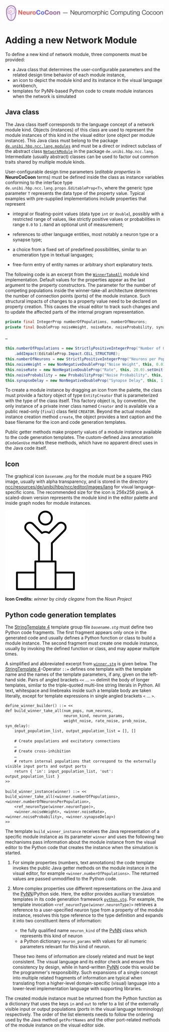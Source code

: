 ![NeuroCoCoon - Neuromorphic Computing CoCoon](assets/ncc_title_full.png)

# Adding a new Network Module

To define a new kind of network module, three components must be provided:

* a Java class that determines the user-configurable parameters and the related design time behavior of each module
  instance,
* an icon to depict the module kind and its instance in the visual language workbench,
* templates for PyNN-based Python code to create module instances when the network is simulated

## Java class

The Java class itself corresponds to the language concept of a network module kind. Objects (instances) of this class
are used to represent the module instances of this kind in the visual editor (one object per module instance).
This Java class must belong to the package [`de.unibi.hbp.ncc.lang.modules`](ncc/src/de/unibi/hbp/ncc/lang/modules)
and must be a direct or indirect subclass of the abstract class
[`NetworkModule`](ncc/src/de/unibi/hbp/ncc/lang/NetworkModule.java) in the package `de.unibi.hbp.ncc.lang`.
Intermediate (usually abstract) classes can be used to factor out common traits shared by multiple module kinds.

User-configurable design time parameters (*editable properties* in **NeuroCoCoon** terms) must be defined inside the
class as instance variables conforming to the interface type `de.unibi.hbp.ncc.lang.props.EditableProp<T>`, where the
generic type parameter `T` represents the data type of the property value. Typical examples with pre-supplied
implementations include properties that represent

* integral or floating-point values (data type `int` or `double`), possibly with a restricted range of values,
  like strictly positive values or probabilities in range `0.0` to `1.0`and an optional unit of measurement;

* references to other language entities, most notably a neuron type or a synapse type;

* a choice from a fixed set of predefined possibilities, similar to an enumeration type in textual languages;

* free-form entry of entity names or arbitrary short explanatory texts.

The following code is an excerpt from the [`WinnerTakeAll`](ncc/src/de/unibi/hbp/ncc/lang/modules/WinnerTakeAll.java)
module kind implementation. Default values for the properties appear as the last argument to the property
constructors. The parameter for the number of competing populations inside the winner-take-all architecture
determines the number of connection points (ports) of the module instance. Such structural impacts of changes to a
property value need to be declared on property creation. This causes the visual editor to track such changes and to
update the affected parts of the internal program representation. 

``` Java
private final IntegerProp numberOfPopulations, numberOfNeurons;
private final DoubleProp noiseWeight, noiseRate, noiseProbability, synapseDelay;

…

this.numberOfPopulations = new StrictlyPositiveIntegerProp("Number of Outcomes", this, 3)
    .addImpact(EditableProp.Impact.CELL_STRUCTURE);
this.numberOfNeurons = new StrictlyPositiveIntegerProp("Neurons per Population", this, 5);
this.noiseWeight = new NonNegativeDoubleProp("Noise Weight", this, 0.01);
this.noiseRate = new NonNegativeDoubleProp("Rate", this, 20.0).setUnit("Hz");
this.noiseProbability = new ProbabilityProp("Noise Probability", this, 0.7);
this.synapseDelay = new NonNegativeDoubleProp("Synapse Delay", this, 1.0).setUnit("ms");
``` 

To create a module instance by dragging an icon from the palette, the class must provide a factory object of type
`EntityCreator` that is parameterized with the type of the class itself. This factory object is, by convention, the
only instance of a private inner class named `Creator` and is available via a public read-only (`final`) class field
`CREATOR`. Beyond the actual module instance creation method `create`, the object provides a text caption and the base
filename for the icon and code generation templates.

Public getter methods make property values of a module instance available to the code generation templates. The
custom-defined Java annotation `@CodeGenUse` marks these methods, which have no apparent direct uses in the Java code
itself.   

## Icon

The graphical icon *`basename.png`* for the module must be a square PNG image, usually with alpha transparency, and
is stored in the directory
[ncc/resources/de/unibi/hbp/ncc/editor/images/lang](ncc/resources/de/unibi/hbp/ncc/editor/images/lang)
for visual language-specific icons. The recommended size for the icon is 256x256 pixels. A scaled-down version
represents the module kind in the editor palette and inside graph nodes for module instances.

![Example for a module icon at recommended size](ncc/resources/de/unibi/hbp/ncc/editor/images/lang/winner.png "Example for a module icon at recommended size 256x256")

**Icon Credits:** *winner* by *cindy clegane* from the *Noun Project*

## Python code generation templates

The [StringTemplate 4][ST4-Syntax] template group file *`basename.stg`* must define two Python code fragments.
The first fragment appears only once in the generated code and usually defines a Python function or class to build a
module instance.
The second fragment must create one module instance, usually by invoking the defined function or class, and may
appear multiple times.

A simplified and abbreviated excerpt from [`winner.stg`](ncc/src/de/unibi/hbp/ncc/lang/modules/winner.stg)
is given below. The [StringTemplate 4][ST4-Syntax]-Operator `::=` defines one template with the template name and
the names of the template parameters, if any, given on the left-hand side. Pairs of angled brackets
`<<` … `>>` delimit the body of longer templates, similar to the triple-quoted multi-line string literals in Python.
All text, whitespace and linebreaks inside such a template body are taken literally, except for template
expressions in single angled brackets `<` … `>`.

```
define_winner_builder() ::= <<
def build_winner_take_all(num_pops, num_neurons,
                          neuron_kind, neuron_params,
                          weight_noise, rate_noise, prob_noise, syn_delay):
    input_population_list, output_population_list = [], []
    
    # Create populations and excitatory connections
    …
    # Create cross-inhibition
    …
    # return internal populations that correspond to the externally visible input ports and output ports
    return { 'in': input_population_list, 'out': output_population_list }
>>

build_winner_instance(winner) ::= <<
build_winner_take_all(<winner.numberOfPopulations>, <winner.numberOfNeuronsPerPopulation>,
    <ref_neuronType(winner.neuronType)>,
    <winner.noiseWeight>, <winner.noiseRate>, <winner.noiseProbability>, <winner.synapseDelay>)
>>
```

The template `build_winner_instance` receives the Java representation of a specific module instance as its
parameter `winner` and uses the following two mechanisms pass information about the module instance from the
visual editor to the Python code that creates the instance when the simulation is started.

1. For simple properties (numbers, text annotations) the code template invokes the public Java getter methods on the
   module instance in the visual editor, for example `<winner.numberOfPopulations>`. The returned values are passed
   unmodified to the Python code.

2. More complex properties use different representations on the Java and the [PyNN][PyNN]/Python side. Here, the editor
   provides auxiliary translation templates in its code generation framework
   [`python.stg`](ncc/resources/de/unibi/hbp/ncc/resources/python.stg).
   For example, the template invocation `<ref_neuronType(winner.neuronType)>` retrieves a reference to a user-specified
   neuron type from a property of the module instance, resolves this type reference to the type definition and expands
   it into two constituent items of information:
   * the fully qualified name `neuron_kind` of the [PyNN][PyNN] class which represents this kind of neuron
   * a Python dictionary `neuron_params` with values for all numeric parameters relevant for this kind of neuron.
   
   These two items of information are closely related and must be kept consistent. The visual language and its editor
   check and ensure this consistency by design, while in hand-written [PyNN][PyNN] code this would be the
   programmer's responsibility. Such expansions of a single concept into multiple related fragments of information
   are typical when translating from a higher-level domain-specific (visual) language into a lower-level
   implementation language with supporting libraries.

The created module instance must be returned from the Python function as a dictionary that uses the keys `in` and `out`
to refer to a list of the externally visible input or output populations (*ports* in the visual language terminology)
respectively. The order of the list elements needs to follow the ordering used by the Java method `getPortNames`
and the other port-related methods of the module instance on the visual editor side.

[ST4-Syntax]: https://github.com/antlr/stringtemplate4/blob/master/doc/cheatsheet.md
[PyNN]: https://neuralensemble.org/PyNN
